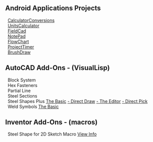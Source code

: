 ## **Android Applications Projects**  
&nbsp; [CalculatorConversions](https://michelvilleneuve.github.io/CalcConv/)  
&nbsp; [UnitsCalculator]()  
&nbsp; [FieldCad](https://michelvilleneuve.github.io/FieldCAD/)  
&nbsp; [NotePad](https://michelvilleneuve.github.io/MyNotePad/)  
&nbsp; [FlowChart](https://michelvilleneuve.github.io/FlowChart/)  
&nbsp; [ProjectTimer](https://michelvilleneuve.github.io/ProjectTimer/)  
&nbsp; [BrushDraw](https://michelvilleneuve.github.io/BrushDraw/)  

## **AutoCAD Add-Ons** - (VisualLisp)
&nbsp; Block System  
&nbsp; Hex Fasteners  
&nbsp; Partial Line  
&nbsp; Steel Sections  
&nbsp; Steel Shapes Plus [The Basic](https://addcom.github.io/Structural-Steel-Shape/) [- Direct Draw](https://addcom.github.io/Steel-Shape-Plus-Direct-Draw/) [- The Editor](https://addcom.github.io/Steel-Shape-Plus-Editor/) [- Direct Pick](https://addcom.github.io/Steel-Shape-Plus-Direct-Pick/)  
&nbsp; Weld Symbols  [The Basic](https://addcom.github.io/WeldSymbols/)  

## **Inventor Add-Ons** - (macros)  
&nbsp; Steel Shape for 2D Sketch Macro [View Info](https://inventor-add-on.github.io/SteelShape-Macro/)  
